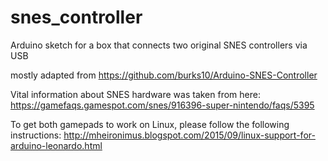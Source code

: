 # snes_controller
Arduino sketch for a box that connects two original SNES controllers via USB

mostly adapted from https://github.com/burks10/Arduino-SNES-Controller

Vital information about SNES hardware was taken from here:
https://gamefaqs.gamespot.com/snes/916396-super-nintendo/faqs/5395

To get both gamepads to work on Linux, please follow the following instructions:
http://mheironimus.blogspot.com/2015/09/linux-support-for-arduino-leonardo.html
